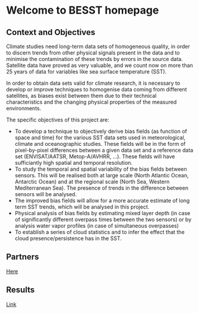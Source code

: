# Welcome to BESST homepage 

## Context and Objectives

Climate studies need long-term data sets of homogeneous quality, in order to discern trends from other physical signals present in the data and to minimise the contamination of these trends by errors in the source data. Satellite data have proved as very valuable, and we count now on more than 25 years of data for variables like sea surface temperature (SST).

In order to obtain data sets valid for climate research, it is necessary to develop or improve techniques to homogenise data coming from different satellites, as biases exist between them due to their technical characteristics and the changing physical properties of the measured environments.

The specific objectives of this project are:

* To develop a technique to objectively derive bias fields (as function of space and time) for the various SST data sets used in meteorological, climate and oceanographic studies. These fields will be in the form of pixel-by-pixel differences between a given data set and a reference data set (ENVISAT/AATSR, Metop-A/AVHRR, ...). These fields will have sufficiantly high spatial and temporal resolution.
* To study the temporal and spatial variability of the bias fields between sensors. This will be realised both at large scale (North Atlantic Ocean, Antarctic Ocean) and at the regional scale (North Sea, Western Mediterranean Sea). The presence of trends in the difference between sensors will be analysed.
* The improved bias fields will allow for a more accurate estimate of long term SST trends, which will be analysed in this project.
* Physical analysis of bias fields by estimating mixed layer depth (in case of significantly different overpass times between the two sensors) or by analysis water vapor profiles (in case of simultaneous overpasses)
* To establish a series of cloud statistics and to infer the effect that the cloud presence/persistence has in the SST.

## Partners

[Here](./Partners.md)

## Results 

[Link](./results.md)
